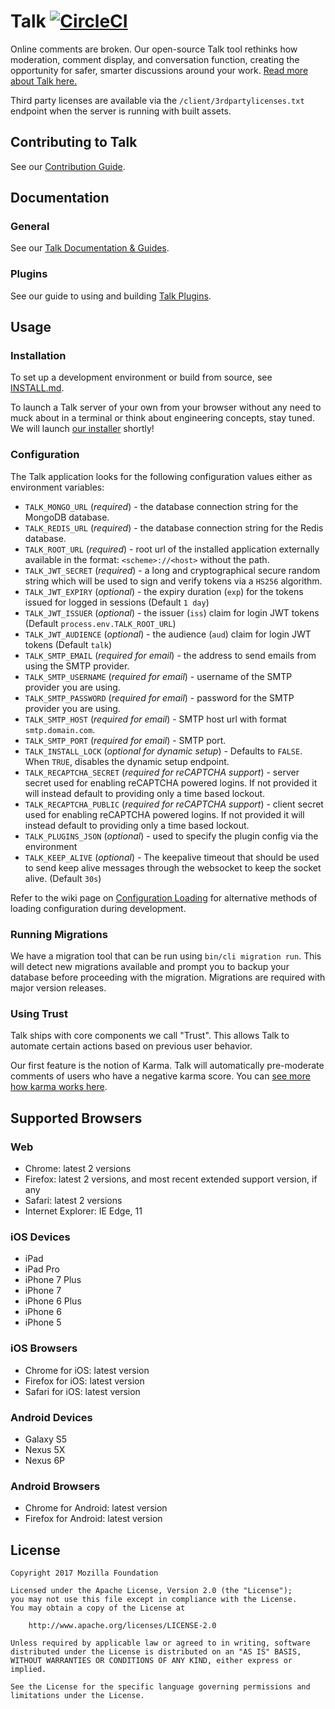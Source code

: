 # Talk [![CircleCI](https://circleci.com/gh/coralproject/talk.svg?style=svg)](https://circleci.com/gh/coralproject/talk)

Online comments are broken. Our open-source Talk tool rethinks how moderation, comment display, and conversation function, creating the opportunity for safer, smarter discussions around your work. [Read more about Talk here.](https://coralproject.net/products/talk.html)

Third party licenses are available via the `/client/3rdpartylicenses.txt`
endpoint when the server is running with built assets.

## Contributing to Talk

See our [Contribution Guide](https://github.com/coralproject/talk/blob/master/CONTRIBUTING.md).

## Documentation

### General

See our [Talk Documentation & Guides](https://coralproject.github.io/talk/index.html).

### Plugins

See our guide to using and building [Talk Plugins](https://github.com/coralproject/talk/blob/master/PLUGINS.md).

## Usage

### Installation

To set up a development environment or build from source, see [INSTALL.md](https://github.com/coralproject/talk/blob/master/INSTALL.md).

To launch a Talk server of your own from your browser without any need to muck about in a terminal or think about engineering concepts, stay tuned. We will launch [our installer](https://github.com/coralproject/talk-install) shortly!

### Configuration

The Talk application looks for the following configuration values either as environment variables:

- `TALK_MONGO_URL` (*required*) - the database connection string for the MongoDB database.
- `TALK_REDIS_URL` (*required*) - the database connection string for the Redis database.
- `TALK_ROOT_URL` (*required*) - root url of the installed application externally
available in the format: `<scheme>://<host>` without the path.
- `TALK_JWT_SECRET` (*required*) - a long and cryptographical secure random string which will be used to
sign and verify tokens via a `HS256` algorithm.
- `TALK_JWT_EXPIRY` (_optional_) - the expiry duration (`exp`) for the tokens issued for logged in sessions (Default `1 day`)
- `TALK_JWT_ISSUER` (_optional_) - the issuer (`iss`) claim for login JWT tokens (Default `process.env.TALK_ROOT_URL`)
- `TALK_JWT_AUDIENCE` (_optional_) - the audience (`aud`) claim for login JWT tokens (Default `talk`)
- `TALK_SMTP_EMAIL` (*required for email*) - the address to send emails from using the
  SMTP provider.
- `TALK_SMTP_USERNAME` (*required for email*) - username of the SMTP provider you are using.
- `TALK_SMTP_PASSWORD` (*required for email*) - password for the SMTP provider you are using.
- `TALK_SMTP_HOST` (*required for email*) - SMTP host url with format `smtp.domain.com`.
- `TALK_SMTP_PORT` (*required for email*) - SMTP port.
- `TALK_INSTALL_LOCK` (_optional for dynamic setup_) - Defaults to `FALSE`. When `TRUE`, disables the dynamic setup endpoint.
- `TALK_RECAPTCHA_SECRET` (*required for reCAPTCHA support*) - server secret used for enabling reCAPTCHA powered logins. If not provided it will instead default to providing only a time based lockout.
- `TALK_RECAPTCHA_PUBLIC` (*required for reCAPTCHA support*) - client secret used for enabling reCAPTCHA powered logins. If not provided it will instead default to providing only a time based lockout.
- `TALK_PLUGINS_JSON` (_optional_) - used to specify the plugin config via the environment
- `TALK_KEEP_ALIVE` (_optional_) - The keepalive timeout that should be used to send keep alive messages through the websocket to keep the socket alive. (Default `30s`)

Refer to the wiki page on [Configuration Loading](https://github.com/coralproject/talk/wiki/Configuration-Loading) for
alternative methods of loading configuration during development.

### Running Migrations

We have a migration tool that can be run using `bin/cli migration run`. This will detect new migrations available and prompt you to backup your database before proceeding with the migration. Migrations are required with major version releases.

### Using Trust

Talk ships with core components we call "Trust". This allows Talk to automate certain actions based on previous user behavior.

Our first feature is the notion of Karma. Talk will automatically pre-moderate comments of users who have a negative karma score. You can [see more how karma works here](/services/karma.js).

## Supported Browsers

### Web

- Chrome: latest 2 versions
- Firefox: latest 2 versions, and most recent extended support version, if any
- Safari: latest 2 versions
- Internet Explorer: IE Edge, 11

### iOS Devices

- iPad
- iPad Pro
- iPhone 7 Plus
- iPhone 7
- iPhone 6 Plus
- iPhone 6
- iPhone 5

### iOS Browsers

- Chrome for iOS: latest version
- Firefox for iOS: latest version
- Safari for iOS: latest version

### Android Devices

- Galaxy S5
- Nexus 5X
- Nexus 6P

### Android Browsers

- Chrome for Android: latest version
- Firefox for Android: latest version

## License

    Copyright 2017 Mozilla Foundation

    Licensed under the Apache License, Version 2.0 (the "License");
    you may not use this file except in compliance with the License.
    You may obtain a copy of the License at

        http://www.apache.org/licenses/LICENSE-2.0

    Unless required by applicable law or agreed to in writing, software distributed under the License is distributed on an "AS IS" BASIS, WITHOUT WARRANTIES OR CONDITIONS OF ANY KIND, either express or implied.

    See the License for the specific language governing permissions and limitations under the License.
